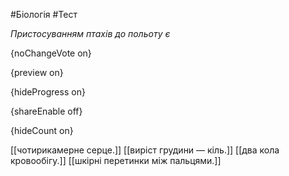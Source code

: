 #Біологія #Тест

*Пристосуванням птахів до польоту є*

{noChangeVote on}

{preview on}

{hideProgress on}

{shareEnable off}

{hideCount on}

[[чотирикамерне серце.]]
[[виріст грудини — кіль.]]
[[два кола кровообігу.]]
[[шкірні перетинки між пальцями.]]
